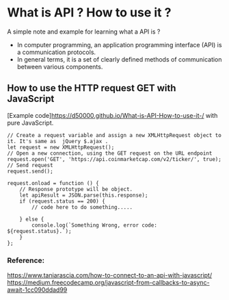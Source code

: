 # What is API ? How to use it ?
A simple note and example for learning what a API is ?

 - In computer programming, an application programming interface (API) is a communication protocols.
 - In general terms, it is a set of clearly defined methods of communication between various components.

## How to use the HTTP request GET with JavaScript
 [Example code]https://d50000.github.io/What-is-API-How-to-use-it-/ with pure JavaScript.
 
```
// Create a request variable and assign a new XMLHttpRequest object to it. It's same as  jQuery $.ajax .
let request = new XMLHttpRequest();
// Open a new connection, using the GET request on the URL endpoint
request.open('GET', 'https://api.coinmarketcap.com/v2/ticker/', true);
// Send request
request.send();

request.onload = function () {
    // Response prototype will be object.
	let apiResult = JSON.parse(this.response);
	if (request.status == 200) {
		// code here to do something.....
		
	} else {
		console.log(`Something Wrong, error code: ${request.status}.`);
	}
};
```
 

### Reference:
https://www.taniarascia.com/how-to-connect-to-an-api-with-javascript/
https://medium.freecodecamp.org/javascript-from-callbacks-to-async-await-1cc090ddad99
